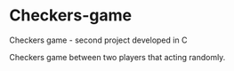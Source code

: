 # Checkers-game
Checkers game - second project developed in C

Checkers game between two players that acting randomly.
